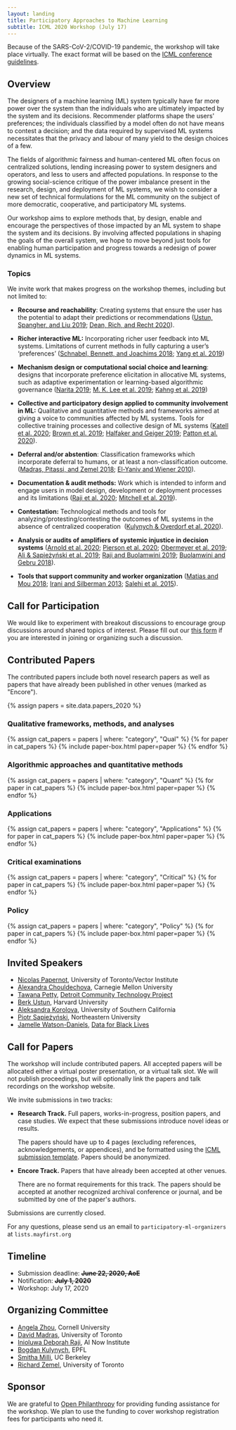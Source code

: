 ```yaml
---
layout: landing
title: Participatory Approaches to Machine Learning
subtitle: ICML 2020 Workshop (July 17)
---
```


Because of the SARS-CoV-2/COVID-19 pandemic, the workshop will take place virtually.
The exact format will be based on the [ICML conference guidelines](https://icml.cc/Conferences/2020/VirtualICML).

## Overview

The designers of a machine learning (ML) system typically have far more power
over the system than the individuals who are ultimately impacted by the system
and its decisions. Recommender platforms shape the users' preferences; the
individuals classified by a model often do not have means to contest a decision;
and the data required by supervised ML systems necessitates that the privacy and
labour of many yield to the design choices of a few.

The fields of algorithmic fairness and human-centered ML often focus on
centralized solutions, lending increasing power to system designers and
operators, and less to users and affected populations. In response to the
growing social-science critique of the power imbalance present in the research,
design, and deployment of ML systems, we wish to consider a new set of technical
formulations for the ML community on the subject of more democratic,
cooperative, and participatory ML systems.

Our workshop aims to explore methods that, by design, enable and encourage the
perspectives of those impacted by an ML system to shape the system and its
decisions. By involving affected populations in shaping the goals of the overall
system, we hope to move beyond just tools for enabling human participation and
progress towards a redesign of power dynamics in ML systems.

### Topics

We invite work that makes progress on the workshop themes, including but not
limited to:

-   **Recourse and reachability**: Creating systems that ensure the user
    has the potential to adapt their predictions or recommendations
    ([Ustun, Spangher, and Liu 2019](https://arxiv.org/abs/1809.06514);
    [Dean, Rich, and Recht 2020](https://arxiv.org/abs/1912.10068)).

-   **Richer interactive ML:** Incorporating richer user feedback into
    ML systems. Limitations of current methods in fully capturing a
    user’s ‘preferences’
    ([Schnabel, Bennett, and Joachims 2018](https://arxiv.org/abs/1802.07578);
    [Yang et al. 2019](http://ceur-ws.org/Vol-2327/IUI19WS-ExSS2019-9.pdf))

-   **Mechanism design or computational social choice and learning**:
    designs that incorporate preference elicitation in allocative ML
    systems, such as adaptive experimentation or learning-based
    algorithmic governance
    ([Narita 2019](https://papers.ssrn.com/sol3/papers.cfm?abstract_id=3094905);
    [M. K. Lee et al. 2019](https://www.cs.cmu.edu/~akahng/papers/webuildai.pdf);
    [Kahng et al. 2019](http://proceedings.mlr.press/v97/kahng19a.html))

-   **Collective and participatory design applied to community
    involvement in ML:** Qualitative and quantitative methods and
    frameworks aimed at giving a voice to communities affected by ML
    systems. Tools for collective training processes and collective
    design of ML systems
    ([Katell et al. 2020](https://people.csail.mit.edu/pkrafft/papers/critplat-toolkit-lessons.pdf);
    [Brown et al. 2019](https://www.andrew.cmu.edu/user/achoulde/files/accountability_final_balanced.pdf);
    [Halfaker and Geiger 2019](https://arxiv.org/abs/1909.05189);
    [Patton et al. 2020](https://dl.acm.org/doi/10.1145/3375627.3375841)).

-   **Deferral and/or abstention**: Classification frameworks which
    incorporate deferral to humans, or at least a non-classification
    outcome.
    ([Madras, Pitassi, and Zemel 2018](https://arxiv.org/abs/1711.06664);
    [El-Yaniv and Wiener 2010](http://jmlr.csail.mit.edu/papers/volume11/el-yaniv10a/el-yaniv10a.pdf)).

-   **Documentation & audit methods:** Work which is intended to inform
    and engage users in model design, development or deployment
    processes and its limitations
    ([Raji et al. 2020](https://arxiv.org/abs/2001.00973);
    [Mitchell et al. 2019](https://arxiv.org/abs/1810.03993)).

-   **Contestation:** Technological methods and tools for
    analyzing/protesting/contesting the outcomes of ML systems in the
    absence of centralized cooperation 
    ([Kulynych & Overdorf et al. 2020](https://arxiv.org/abs/1806.02711)).

-   **Analysis or audits of amplifiers of systemic injustice in decision systems**
    ([Arnold et al. 2020](https://papers.ssrn.com/sol3/papers.cfm?abstract_id=3580557);
    [Pierson et al. 2020](https://www.nature.com/articles/s41562-020-0858-1);
    [Obermeyer et al. 2019](https://science.sciencemag.org/content/366/6464/447);
    [Ali & Sapieżyński et al. 2019](https://arxiv.org/abs/1904.02095);
    [Raji and Buolamwini 2019](https://www.media.mit.edu/publications/actionable-auditing-investigating-the-impact-of-publicly-naming-biased-performance-results-of-commercial-ai-products/);
    [Buolamwini and Gebru 2018](http://proceedings.mlr.press/v81/buolamwini18a.html?mod=article_inline)).

-   **Tools that support community and worker organization**
    ([Matias and Mou 2018](https://natematias.com/media/Community_Led_Experiments-CHI_2018.pdf);
    [Irani and Silberman 2013](http://crowdsourcing-class.org/readings/downloads/ethics/turkopticon.pdf);
    [Salehi et al. 2015](https://hci.stanford.edu/publications/2015/dynamo/DynamoCHI2015.pdf)).

## Call for Participation
We would like to experiment with breakout discussions to encourage group discussions around shared
topics of interest. Please fill out our [this form](https://forms.gle/JSbGqznGjZRrv1Sd9) if you are
interested in joining or organizing such a discussion.

## Contributed Papers
The contributed papers include both novel research papers as well as papers that have already been
published in other venues (marked as "Encore").

{% assign papers = site.data.papers_2020 %}

### Qualitative frameworks, methods, and analyses

{% assign cat_papers = papers | where: "category", "Qual" %}
{% for paper in cat_papers %}
{% include paper-box.html paper=paper %}
{% endfor %}

### Algorithmic approaches and quantitative methods

{% assign cat_papers = papers | where: "category", "Quant" %}
{% for paper in cat_papers %}
{% include paper-box.html paper=paper %}
{% endfor %}

### Applications

{% assign cat_papers = papers | where: "category", "Applications" %}
{% for paper in cat_papers %}
{% include paper-box.html paper=paper %}
{% endfor %}

### Critical examinations

{% assign cat_papers = papers | where: "category", "Critical" %}
{% for paper in cat_papers %}
{% include paper-box.html paper=paper %}
{% endfor %}

### Policy

{% assign cat_papers = papers | where: "category", "Policy" %}
{% for paper in cat_papers %}
{% include paper-box.html paper=paper %}
{% endfor %}

## Invited Speakers

* [Nicolas Papernot](https://www.papernot.fr/), University of Toronto/Vector Institute
* [Alexandra Chouldechova](https://www.andrew.cmu.edu/user/achoulde/), Carnegie Mellon University
* [Tawana Petty](https://pacscenter.stanford.edu/person/tawana-petty/), [Detroit Community Technology
  Project](https://detroitcommunitytech.org/)
* [Berk Ustun](https://www.berkustun.com/), Harvard University
* [Aleksandra Korolova](https://www.korolova.com/), University of Southern California
* [Piotr Sapieżyński](https://www.sapiezynski.com/), Northeastern University
* [Jamelle Watson-Daniels](https://www.jamellewd.com), [Data for Black Lives](http://d4bl.org/)

## Call for Papers

The workshop will include contributed papers. All accepted papers will be
allocated either a virtual poster presentation, or a virtual talk slot. We will
not publish proceedings, but will optionally link the papers and talk recordings
on the workshop website.

We invite submissions in two tracks:

* **Research Track.** Full papers, works-in-progress, position papers, and case studies. We expect
  that these submissions introduce novel ideas or results.

  The papers should have up to 4 pages (excluding references, acknowledgements, or appendices), and
  be formatted using the [ICML submission
  template](https://media.icml.cc/Conferences/ICML2020/Styles/icml2020_style.zip). Papers should be
  anonymized.

* **Encore Track.** Papers that have already been accepted at other venues.

  There are no format requirements for this track. The papers should be accepted
  at another recognized archival conference or journal, and be submitted by one
  of the paper's authors.

Submissions are currently closed.

For any questions, please send us an email to `participatory-ml-organizers` at `lists.mayfirst.org`

## Timeline

* Submission deadline: ~~**June 22, 2020, AoE**~~
* Notification: ~~**July 1, 2020**~~
* Workshop: July 17, 2020

## Organizing Committee
* [Angela Zhou](https://people.orie.cornell.edu/az434/), Cornell University
* [David Madras](http://www.cs.toronto.edu/~madras/), University of Toronto
* [Inioluwa Deborah Raji](https://ainowinstitute.org/people/deborah-raji.html), AI Now Institute
* [Bogdan Kulynych](https://bogdankulynych.me), EPFL
* [Smitha Milli](http://smithamilli.com), UC Berkeley
* [Richard Zemel](https://www.cs.toronto.edu/~zemel), University of Toronto

## Sponsor

We are grateful to [Open Philanthropy](https://www.openphilanthropy.org/)
for providing funding assistance for the workshop.  We plan to use the funding
to cover workshop registration fees for participants who need it.
